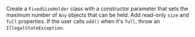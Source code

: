

Create a `FixedSizeHolder` class with a constructor parameter that sets the
maximum number of `Any` objects that can be held. Add read-only `size` and
`full` properties. If the user calls `add()` when it's `full`, throw an
`IllegalStateException`.
